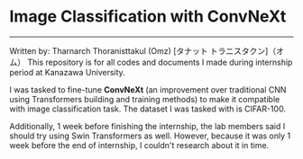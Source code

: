 # Image Classification with ConvNeXt

<hr>

Written by: Tharnarch Thoranisttakul (Omz) [タナット トラニスタクン]（オム）
This repository is for all codes and documents I made during internship period at Kanazawa University.

I was tasked to fine-tune <b>ConvNeXt</b> (an improvement over traditional CNN using Transformers building and training methods) to make it compatible with image classification task.
The dataset I was tasked with is CIFAR-100.

Additionally, 1 week before finishing the internship, the lab members said I should try using Swin Transformers as well. However, because it was only 1 week before the end of internship, I couldn't research about it in time.
